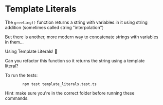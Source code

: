 # Template Literals

The `greeting()` function returns a string with variables in it using string addition (sometimes called string "interpolation")

But there is another, more modern way to concatenate strings with variables in them...

Using Template Literals! 🥳

Can you refactor this function so it returns the string using a template literal?

To run the tests:

            npm test template_literals.test.ts

Hint: make sure you're in the correct folder before running these commands.
